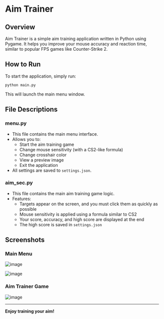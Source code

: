 # Aim Trainer

## Overview
Aim Trainer is a simple aim training application written in Python using Pygame. It helps you improve your mouse accuracy and reaction time, similar to popular FPS games like Counter-Strike 2.

## How to Run
To start the application, simply run:

```
python main.py
```

This will launch the main menu window.

## File Descriptions

### menu.py
- This file contains the main menu interface.
- Allows you to:
  - Start the aim training game
  - Change mouse sensitivity (with a CS2-like formula)
  - Change crosshair color
  - View a preview image
  - Exit the application
- All settings are saved to `settings.json`.

### aim_sec.py
- This file contains the main aim training game logic.
- Features:
  - Targets appear on the screen, and you must click them as quickly as possible
  - Mouse sensitivity is applied using a formula similar to CS2
  - Your score, accuracy, and high score are displayed at the end
  - The high score is saved in `settings.json`

## Screenshots

### Main Menu
![image](https://github.com/user-attachments/assets/e80cffd6-d1b0-4b7f-9c9d-3921e535a79f)

![image](https://github.com/user-attachments/assets/52d34dad-6c75-47c9-b614-24b8abdefd25)


### Aim Trainer Game
![image](https://github.com/user-attachments/assets/7fbaf12b-4786-4011-8c8e-fa29191ad93d)



---

**Enjoy training your aim!** 
